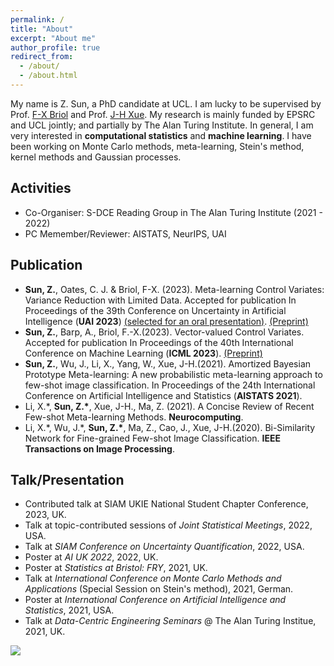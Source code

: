 ```yaml
---
permalink: /
title: "About"
excerpt: "About me"
author_profile: true
redirect_from: 
  - /about/
  - /about.html  
---
```


My name is Z. Sun, a PhD candidate at UCL. I am lucky to be supervised by Prof. [F-X Briol]() and Prof. [J-H Xue](). My research is mainly funded by EPSRC and UCL jointly; and partially by The Alan Turing Institute. In general, I am very interested in __computational statistics__ and __machine learning__. I have been working on Monte Carlo methods, meta-learning,  Stein's method, kernel methods and Gaussian processes. 


##  Activities
* Co-Organiser: S-DCE Reading Group in The Alan Turing Institute (2021 - 2022)
* PC Memember/Reviewer: AISTATS, NeurIPS, UAI


## Publication
* __Sun, Z.__, Oates, C. J. & Briol, F-X. (2023). Meta-learning Control Variates: Variance Reduction with Limited Data. Accepted for publication In Proceedings of the 39th Conference on Uncertainty in Artificial Intelligence (__UAI 2023__) [(selected for an oral presentation)](). [(Preprint)](https://arxiv.org/abs/2303.04756)
*   __Sun, Z.__, Barp, A., Briol, F.-X.(2023). Vector-valued Control Variates. Accepted for publication In Proceedings of the 40th International Conference on Machine Learning (__ICML 2023__). [(Preprint)](https://arxiv.org/abs/2109.08944) 
*   __Sun, Z.__, Wu, J., Li, X., Yang, W., Xue, J-H.(2021). Amortized Bayesian Prototype Meta-learning: A new probabilistic meta-learning approach to few-shot image classification. In Proceedings of the 24th International Conference on Artificial Intelligence and Statistics (__AISTATS 2021__).
*   Li, X.\*, __Sun, Z.\*__, Xue, J-H., Ma, Z. (2021). A Concise Review of Recent Few-shot Meta-learning Methods. __Neurocomputing__.
*   Li, X.\*, Wu, J.\*, __Sun, Z.\*__, Ma, Z., Cao, J., Xue, J-H.(2020). Bi-Similarity Network for Fine-grained Few-shot Image Classification. __IEEE Transactions on Image Processing__.




## Talk/Presentation
*   Contributed talk at SIAM UKIE National Student Chapter Conference, 2023, UK.
*   Talk at topic-contributed sessions of _Joint Statistical Meetings_, 2022, USA.
*   Talk at _SIAM Conference on Uncertainty Quantification_, 2022, USA.
*   Poster at _AI UK 2022_, 2022, UK.
*   Poster at _Statistics at Bristol: FRY_, 2021, UK. 
*   Talk at _International Conference on Monte Carlo Methods and Applications_ (Special Session on Stein's method), 2021, German.
*   Poster at _International Conference on Artificial Intelligence and Statistics_, 2021, USA.
*   Talk at _Data-Centric Engineering Seminars_ @ The Alan Turing Institue, 2021, UK.
















<a href="https://clustrmaps.com/site/1bg2c" title="Visit tracker"><img src="//clustrmaps.com/map_v2.png?cl=080808&w=a&t=n&d=C4byDrEvOWlkQBPck4uhnEYVbsB_VEy0fAJC1qmic1s&co=ffffff&ct=808080" /></a>





